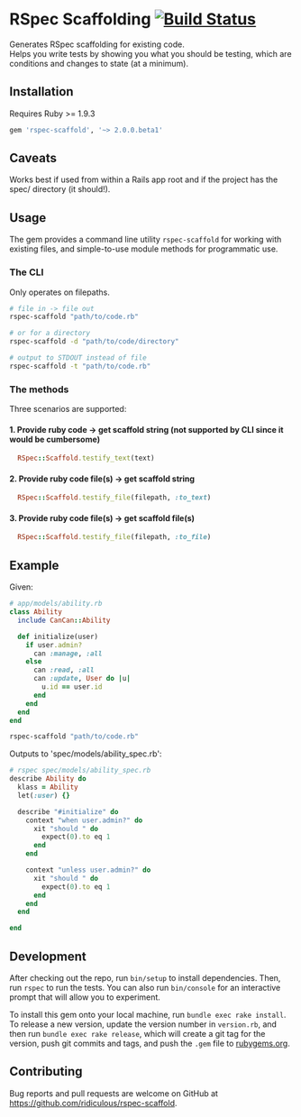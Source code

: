 # RSpec Scaffolding [![Build Status](https://travis-ci.org/ridiculous/rspec-scaffold.svg)](https://travis-ci.org/ridiculous/rspec-scaffold)

Generates RSpec scaffolding for existing code.  
Helps you write tests by showing you what you should be testing, which are conditions and changes to state (at a minimum).

## Installation

Requires Ruby >= 1.9.3

```ruby
gem 'rspec-scaffold', '~> 2.0.0.beta1'
```

## Caveats
Works best if used from within a Rails app root and if the project has the spec/ directory (it should!).  

## Usage
The gem provides a command line utility `rspec-scaffold` for working with existing files, and simple-to-use module methods for programmatic use.

### The CLI
Only operates on filepaths.  

```bash
# file in -> file out
rspec-scaffold "path/to/code.rb"

# or for a directory
rspec-scaffold -d "path/to/code/directory"

# output to STDOUT instead of file
rspec-scaffold -t "path/to/code.rb"
```

### The methods

Three scenarios are supported:

#### 1. Provide ruby code -> get scaffold string (not supported by CLI since it would be cumbersome)
```rb
  RSpec::Scaffold.testify_text(text)  
```

#### 2. Provide ruby code file(s) -> get scaffold string
```rb
  RSpec::Scaffold.testify_file(filepath, :to_text)
```

#### 3. Provide ruby code file(s) -> get scaffold file(s)
```rb
  RSpec::Scaffold.testify_file(filepath, :to_file)  
```

## Example

Given:

```ruby
# app/models/ability.rb
class Ability
  include CanCan::Ability

  def initialize(user)
    if user.admin?
      can :manage, :all
    else
      can :read, :all
      can :update, User do |u|
        u.id == user.id
      end
    end
  end
end
```

```bash
rspec-scaffold "path/to/code.rb"
```

Outputs to 'spec/models/ability_spec.rb':

```ruby
# rspec spec/models/ability_spec.rb
describe Ability do
  klass = Ability
  let(:user) {}

  describe "#initialize" do
    context "when user.admin?" do
      xit "should " do
        expect(0).to eq 1
      end
    end

    context "unless user.admin?" do
      xit "should " do
        expect(0).to eq 1
      end
    end
  end

end
```

## Development

After checking out the repo, run `bin/setup` to install dependencies. Then, run `rspec` to run the tests. You can also run `bin/console` for an interactive prompt that will allow you to experiment.

To install this gem onto your local machine, run `bundle exec rake install`. To release a new version, update the version number in `version.rb`, and then run `bundle exec rake release`, which will create a git tag for the version, push git commits and tags, and push the `.gem` file to [rubygems.org](https://rubygems.org).

## Contributing

Bug reports and pull requests are welcome on GitHub at https://github.com/ridiculous/rspec-scaffold.
